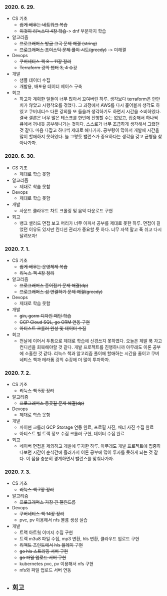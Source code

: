 ### 2020. 6. 29.
- CS 기초
    - ~~쉽게 배우는 네트워크 복습~~
    - ~~이것이 리눅스다 4장 학습~~-> dnf 부분까지 학습
- 알고리즘
    - ~~프로그래머스 방금 그곡 문제 해결 (string)~~
    - ~~프로그래머스 조이스틱 문제 풀이 시도(greedy)~~ -> 미해결
- Devops
    - ~~쿠버네티스 책 8 ~ 11장 정리~~
    - ~~Terraform 강의 챕터 3, 4 수강~~
- 개발
    - 샘플 데이터 수집
    - 개발용, 배포용 데이터 베이스 구축
- 회고
    - 하고자 계획한 일들이 너무 많아서 꼬여버린 하루. 생각보다 terraform은 만만치가 않았고 시행착오를 겪었다. 그 과정에서 AWS를 다시 훑어볼까 생각도 하였고 쿠버네티스 다른 강의를 또 들을까 생각하기도 하면서 시간을 소비하였다. 결국 결론은 너무 많은 테스크를 한번에 진행할 수는 없었고, 집중해서 하나씩 큐에서 꺼내듯 공부해나가는 것이다. 스스로가 너무 조급하게 생각해서 그랬던것 같다. 마음 다잡고 하나씩 제대로 해나가자. 공부량이 많아서 개발에 시간을 많이 할애하지 못하였다. 늘 그렇듯 밸런스가 중요하다는 생각을 갖고 균형을 찾아나가자.

### 2020. 6. 30.
- CS 기초
    - 제대로 학습 못함
- 알고리즘
    - 제대로 학습 못함
- Devops
    - 제대로 학습 못함
- 개발
    - 사운드 클라우드 차트 크롤링 및 음악 다운로드 구현
- 회고
    - 뱅크 샐러드 면접 보고 머리가 너무 아파서 공부를 제대로 못한 하루. 면접이 길었던 이유도 있지만 컨디션 관리가 중요할 듯 하다. 너무 자책 말고 푹 쉬고 다시 달려보자!

### 2020. 7. 1.
- CS 기초
    - ~~쉽게 배우는 운영체제 복습~~
    - ~~리눅스 책 4장 정리~~
- 알고리즘
    - ~~프로그래머스 종이접기 문제 해결(dp)~~
    - ~~프로그래머스 섬 연결하기 문제 해결(greedy)~~
- Devops
    - 제대로 학습 못함
- 개발
    - ~~gin, gorm 디자인 패턴 학습~~
    - ~~GCP Cloud SQL, go ORM 연동 구현~~
    - ~~아티스트 크롤러 완성 및 데이터 수집~~
- 회고
    - 전날에 이어서 두통으로 제대로 학습에 신경쓰지 못하였다. 오늘은 제발 푹 자고 컨디션을 회복해야할 것 같다. 
    개발 프로젝트를 진행하니까 아무래도 이론 공부에 소홀한 것 같다. 리눅스 책과 알고리즘 풀이에 할애하는 시간을 줄이고 
    쿠버네티스 책과 테라폼 강의 수강에 더 많이 투자하자.

### 2020. 7. 2.
- CS 기초
    - ~~리눅스 책 5장 정리~~
- 알고리즘
    - ~~프로그래머스 등굣길 문제 해결(dp)~~
- Devops
    - 제대로 학습 못함
- 개발
    - 파이썬 크롤러 GCP Storage 연동 완료, 프로필 사진, 배너 사진 수집 완료
    - 아티스트 별 트랙 정보 수집 크롤러 구현, 데이터 수집 완료
- 회고
    - 네이버 면접을 제외하고 개발에 투자한 하루. 아무래도 개발 프로젝트에 집중하다보면 시간이 순식간에 흘러가서 이론 공부에 많이 투자를 못하게 되는 것 같다. 이 점을 충분히 경계하면서 밸런스를 맞춰나가자.

### 2020. 7. 3.
- CS 기초
    - ~~리눅스 책 7장 정리~~
- 알고리즘
    - ~~프로그래머스 가장 긴 펠린드롬~~
- Devops
    - ~~쿠버네티스 책 14장 정리~~
    - pvc, pv 이용해서 nfs 볼륨 생성 실습
- 개발
    - 트랙 아트웤 이미지 수집 구현
    - 트랙 m3u8 파일 수집, mp3 변환, hls 변환, 클라우드 업로드 구현
    - ~~리액트 프런트에서 hls 플레이 구현~~
    - ~~go hls 스트리밍 서버 구현~~
    - ~~go 파일 업로드 서버 구현~~
    - kubernetes pvc, pv 이용해서 nfs 구현
    - nfs와 파일 업로드 서버 연동
- 회고
    - 
